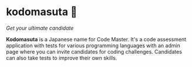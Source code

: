 # kodomasuta 🥷
_Get your ultimate candidate_

**Kodomasuta** is a Japanese name for Code Master. It's a code assessment application with tests for various programming languages with an admin page where you can invite candidates for coding challenges. Candidates can also take tests to improve their own skills.


